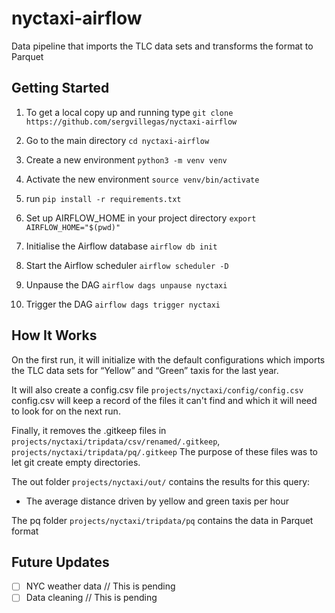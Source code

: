 # nyctaxi-airflow

Data pipeline that imports the TLC data sets and transforms the format to Parquet

## Getting Started

1. To get a local copy up and running type `git clone https://github.com/sergvillegas/nyctaxi-airflow`

2. Go to the main directory `cd nyctaxi-airflow`

3. Create a new environment `python3 -m venv venv`

4. Activate the new environment `source venv/bin/activate`

5. run `pip install -r requirements.txt`

6. Set up AIRFLOW_HOME in your project directory `export AIRFLOW_HOME="$(pwd)"`

7. Initialise the Airflow database `airflow db init`

8. Start the Airflow scheduler `airflow scheduler -D`

9. Unpause the DAG `airflow dags unpause nyctaxi`

10. Trigger the DAG `airflow dags trigger nyctaxi`

## How It Works

On the first run, it will initialize with the default configurations which imports the TLC data sets 
for “Yellow” and “Green” taxis for the last year.

It will also create a config.csv file `projects/nyctaxi/config/config.csv` 
config.csv will keep a record of the files it can't find and which it will need to look for on the next run.

Finally, it removes the .gitkeep files 
in `projects/nyctaxi/tripdata/csv/renamed/.gitkeep`, `projects/nyctaxi/tripdata/pq/.gitkeep`
The purpose of these files was to let git create empty directories.

The out folder `projects/nyctaxi/out/` contains the results for this query:
- The average distance driven by yellow and green taxis per hour

The pq folder `projects/nyctaxi/tripdata/pq` contains the data in Parquet format

## Future Updates

- [ ] NYC weather data // This is pending
- [ ] Data cleaning // This is pending

